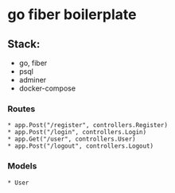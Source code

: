 # go fiber boilerplate

## Stack:
- go, fiber
- psql
- adminer
- docker-compose


### Routes
    * app.Post("/register", controllers.Register)
    * app.Post("/login", controllers.Login)
    * app.Get("/user", controllers.User)
    * app.Post("/logout", controllers.Logout)

### Models
    * User